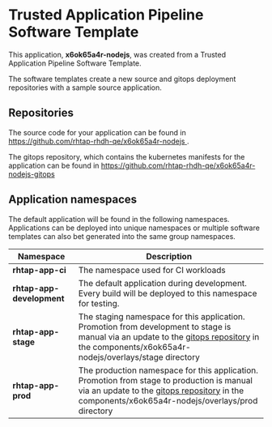 # Trusted Application Pipeline Software Template

This application, **x6ok65a4r-nodejs**, was created from a Trusted Application Pipeline Software Template.

The software templates create a new source and gitops deployment repositories with a sample source application. 

## Repositories

The source code for your application can be found in [https://github.com/rhtap-rhdh-qe/x6ok65a4r-nodejs ](https://github.com/rhtap-rhdh-qe/x6ok65a4r-nodejs ).
 
The gitops repository, which contains the kubernetes manifests for the application can be found in 
[https://github.com/rhtap-rhdh-qe/x6ok65a4r-nodejs-gitops ](https://github.com/rhtap-rhdh-qe/x6ok65a4r-nodejs-gitops ) 

## Application namespaces 

The default application will be found in the following namespaces. Applications can be deployed into unique namespaces or multiple software templates can also bet generated into the same group namespaces.  

|  Namespace   |  Description   |  
| -------- | -------- |
| **rhtap-app-ci** | The namespace used for CI workloads |
| **rhtap-app-development** | The default application during development. Every build will be deployed to this namespace for testing. |
| **rhtap-app-stage** | The staging namespace for this application. Promotion from development to stage is manual via an update to the [gitops repository](https://github.com/rhtap-rhdh-qe/x6ok65a4r-nodejs-gitops ) in the components/x6ok65a4r-nodejs/overlays/stage directory |
| **rhtap-app-prod** | The production namespace for this application. Promotion from stage to production is manual via an update to the [gitops repository](https://github.com/rhtap-rhdh-qe/x6ok65a4r-nodejs-gitops ) in the components/x6ok65a4r-nodejs/overlays/prod directory |